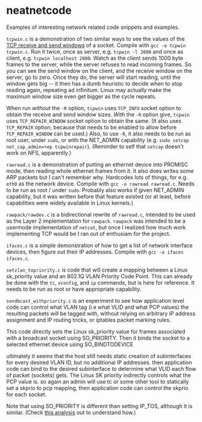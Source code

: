 # neatnetcode
Examples of interesting network related code snippets and examples.

`tcpwin.c` is a demonstration of two similar ways to see the values of the [TCP receive and send windows](https://en.wikipedia.org/wiki/TCP_tuning#Window_size) of a socket. Compile with `gcc -o tcpwin tcpwin.c`. Run it twice, once as server, e.g. `tcpwin -l 2000` and once as client, e.g. `tcpwin localhost 2000`. Watch as the client sends 1000 byte frames to the server, while the server refuses to read incoming frames. So you can see the send window on the client, and the receive window on the server, go to zero. Once they do, the server will start reading, until the window gets big -- it then has a dumb heuristic to decide when to stop reading again, repeating ad infinitum. Linux may actually make the maximum window size even get bigger as the cycle repeats. 

When run *without* the `-R` option, `tcpwin` uses `TCP_INFO` socket option to obtain the receive and send window sizes. *With* the `-R` option give, `tcpwin` uses `TCP_REPAIR_WINDOW` socket option to obtain the same. (It also uses `TCP_REPAIR` option, because that needs to be enabled to allow before `TCP_REPAIR_WINDOW` can be used.) Also, to use `-R`, it also needs to be run as root user, under `sudo`, or with the NET_ADMIN capability (e.g. `sudo setcap net_cap_admin=+ep tcpwinrepair`). (Reminder to self that `setcap` doesn't work on NFS, apparently.)

`rawread.c` is a demonstration of putting an ethernet device into PROMISC mode, then reading whole ethernet frames from it. It also does writes some ARP packets but I can't remember why. Hardcodes lots of things, for e.g. `eth0` as the network device. Compile with `gcc -o rawread rawread.c`. Needs to be run as root / under `sudo`. Probably also works if given NET_ADMIN capability, but it was written before that feature existed (or at least, before capabilities were widely available in Linux kernels.)

`rawpack/rawdev.c` is a bidirectional rewrite of `rawread.c`, intended to be used as the Layer 2 implementation for `rawpack`. `rawpack` was intended to be a usermode implementation of `netcat`, but once I realized how much work implementing TCP would be I ran out of enthusiam for the project.

`ifaces.c` is a simple demonstration of how to get a list of network interface devices, then figure out their IP addresses. Compile with `gcc -o ifaces ifaces.c`.

`setvlan_topriority.c` is code that will create a mapping between a Linux sk_priority value and an 802.1Q VLAN Priority Code Point. This can already be done with the `tc`, `vconfig`, and `ip` commands, but is here for reference. It needs to be run as root or have appropriate capability.

`sendbcast_withpriority.c` is an experiment to see how application level code can control what VLAN tag (i.e what VLID and what PCP values) the resulting packets will be tagged with, without relying on arbitrary IP address assignment and IP routing tricks, or iptables packet marking rules.

This code directly sets the Linux sk_priority value for frames associated with a broadcast socket using SO_PRIORITY. Then it binds the socket to a selected ethernet device using SO_BINDTODEVICE 

ultimately it seems that the host still needs static creation of subinterfaces for every desired VLAN ID, but no additional IP addresses. then application code can bind to the desired subinterface to determine what VLID each flow of packet (sockets) gets. The Linux SK priority indirectly controls what the PCP value is. so again an admin will use tc or some other tool to statically set a skprio to pcp mapping, then application code can control the skprio for each socket.

Note that using SO_PRIORITY is different than setting IP_TOS, although it is similar. (Check [this analysis](https://www.rationali.st/blog/looking-into-dscp-and-ieee-8021p-vlan-priorities.html) out to understand how.) 


